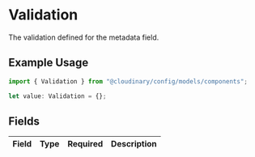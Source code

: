 # Validation

The validation defined for the metadata field.

## Example Usage

```typescript
import { Validation } from "@cloudinary/config/models/components";

let value: Validation = {};
```

## Fields

| Field       | Type        | Required    | Description |
| ----------- | ----------- | ----------- | ----------- |